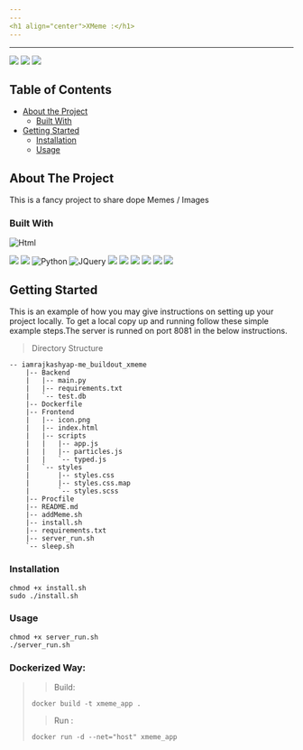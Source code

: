 ```yaml
---
---
<h1 align="center">XMeme :</h1>
---
```

---

[![](https://img.shields.io/badge/Swagger%20-Docs-blue.svg)](https://xmeme-raj.herokuapp.com/docs)
[![](https://img.shields.io/badge/Backend-launch-Yellow.svg)](https://xmeme-raj.herokuapp.com/)
[![](https://img.shields.io/badge/Frontend-launch-blue.svg)](https://xmeme-raj.netlify.app/)

<!-- TABLE OF CONTENTS -->

## Table of Contents

- [About the Project](#about-the-project)
  - [Built With](#built-with)
- [Getting Started](#getting-started)
  - [Installation](#installation)
  - [Usage](#usage)

<!-- ABOUT THE PROJECT -->

## About The Project

This is a fancy project to share dope Memes / Images

### Built With

![Html](https://cdn.svgporn.com/logos/html-5.svg)

![](https://cdn.svgporn.com/logos/sass.svg)
![](https://camo.githubusercontent.com/86d9ca3437f5034da052cf0fd398299292aab0e4479b58c20f2fc37dd8ccbe05/68747470733a2f2f666173746170692e7469616e676f6c6f2e636f6d2f696d672f6c6f676f2d6d617267696e2f6c6f676f2d7465616c2e706e67)
![Python](https://cdn.svgporn.com/logos/python.svg)
![JQuery](https://cdn.svgporn.com/logos/jquery.svg)
![](https://cdn.svgporn.com/logos/docker.svg)
![](https://cdn.svgporn.com/logos/javascript.svg)
![](https://cdn.svgporn.com/logos/gunicorn.svg)
![](https://cdn.svgporn.com/logos/vue.svg)
![](https://cdn.svgporn.com/logos/heroku.svg)
![](https://cdn.svgporn.com/logos/netlify.svg)

<!-- GETTING STARTED -->

## Getting Started

This is an example of how you may give instructions on setting up your project locally.
To get a local copy up and running follow these simple example steps.The server is runned on port 8081 in the below instructions.

> Directory Structure

```
-- iamrajkashyap-me_buildout_xmeme
    |-- Backend
    |   |-- main.py
    |   |-- requirements.txt
    |   `-- test.db
    |-- Dockerfile
    |-- Frontend
    |   |-- icon.png
    |   |-- index.html
    |   |-- scripts
    |   |   |-- app.js
    |   |   |-- particles.js
    |   |   `-- typed.js
    |   `-- styles
    |       |-- styles.css
    |       |-- styles.css.map
    |       `-- styles.scss
    |-- Procfile
    |-- README.md
    |-- addMeme.sh
    |-- install.sh
    |-- requirements.txt
    |-- server_run.sh
    `-- sleep.sh
```

### Installation

```
chmod +x install.sh
sudo ./install.sh
```

### Usage

```
chmod +x server_run.sh
./server_run.sh
```

### Dockerized Way:

> > Build:
>
> ```
> docker build -t xmeme_app .
> ```
>
> > Run :
>
> ```
> docker run -d --net="host" xmeme_app
> ```
